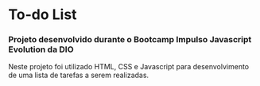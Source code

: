 # To-do List

### Projeto desenvolvido durante o Bootcamp Impulso Javascript Evolution da DIO

Neste projeto foi utilizado HTML, CSS e Javascript para desenvolvimento de uma lista de tarefas a serem realizadas.
